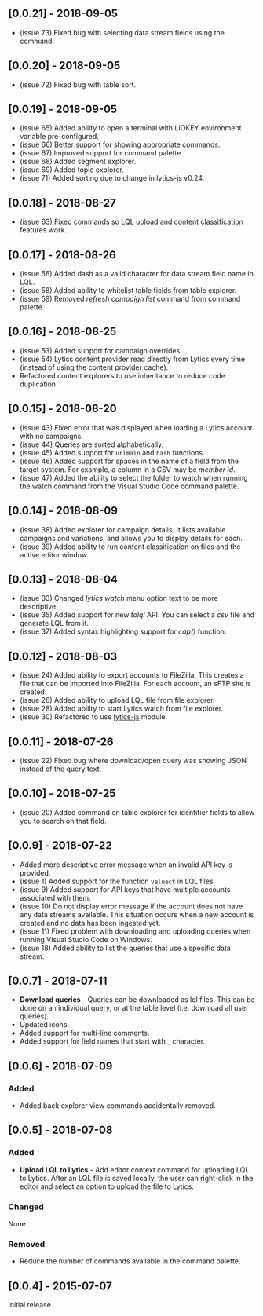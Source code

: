 ## [0.0.21] - 2018-09-05
- (issue 73) Fixed bug with selecting data stream fields using the command.

## [0.0.20] - 2018-09-05
- (issue 72) Fixed bug with table sort.

## [0.0.19] - 2018-09-05
- (issue 65) Added ability to open a terminal with LIOKEY environment variable pre-configured.
- (issue 66) Better support for showing appropriate commands.
- (issue 67) Improved support for command palette.
- (issue 68) Added segment explorer.
- (issue 69) Added topic explorer.
- (issue 71) Added sorting due to change in lytics-js v0.24.

## [0.0.18] - 2018-08-27
- (issue 63) Fixed commands so LQL upload and content classification features work.

## [0.0.17] - 2018-08-26
- (issue 56) Added dash as a valid character for data stream field name in LQL.
- (issue 58) Added ability to whitelist table fields from table explorer.
- (issue 59) Removed _refresh campaign list_ command from command palette.

## [0.0.16] - 2018-08-25
- (issue 53) Added support for campaign overrides.
- (issue 54) Lytics content provider read directly from Lytics every time (instead of using the content provider cache).
- Refactored content explorers to use inheritance to reduce code duplication.

## [0.0.15] - 2018-08-20
- (issue 43) Fixed error that was displayed when loading a Lytics account with no campaigns.
- (issue 44) Queries are sorted alphabetically.
- (issue 45) Added support for `urlmain` and `hash` functions.
- (issue 46) Added support for spaces in the name of a field from the target system. For example, a column in a CSV may be _member id_.
- (issue 47) Added the ability to select the folder to watch when running the watch command from the Visual Studio Code command palette.

## [0.0.14] - 2018-08-09
- (issue 38) Added explorer for campaign details. It lists available campaigns and variations, and allows you to display details for each.
- (issue 39) Added ability to run content classification on files and the active editor window.

## [0.0.13] - 2018-08-04
- (issue 33) Changed _lytics watch_ menu option text to be more descriptive.
- (issue 35) Added support for new _tolql_ API. You can select a _csv_ file and generate LQL from it.
- (issue 37) Added syntax highlighting support for _cap()_ function.

## [0.0.12] - 2018-08-03
- (issue 24) Added ability to export accounts to FileZilla. This creates a file that can be imported into FileZilla. For each account, an sFTP site is created.
- (issue 26) Added ability to upload LQL file from file explorer.
- (issue 28) Added ability to start Lytics watch from file explorer.
- (issue 30) Refactored to use [lytics-js](https://www.npmjs.com/package/lytics-js) module.

## [0.0.11] - 2018-07-26
- (issue 22) Fixed bug where download/open query was showing JSON instead of the query text.

## [0.0.10] - 2018-07-25
- (issue 20) Added command on table explorer for identifier fields to allow you to search on that field.

## [0.0.9] - 2018-07-22
- Added more descriptive error message when an invalid API key is provided.
- (issue 1) Added support for the function `valuect` in LQL files.
- (issue 9) Added support for API keys that have multiple accounts associated with them.
- (issue 10) Do not display error message if the account does not have any data streams available. This situation occurs when a new account is created and no data has been ingested yet.
- (issue 11) Fixed problem with downloading and uploading queries when running Visual Studio Code on Windows.
- (issue 18) Added ability to list the queries that use a specific data stream.

## [0.0.7] - 2018-07-11
- **Download queries** - Queries can be downloaded as lql files. This can be done on an individual query, or at the table level (i.e. download all user queries).
- Updated icons. 
- Added support for multi-line comments.
- Added support for field names that start with _ character.

## [0.0.6] - 2018-07-09
### Added
- Added back explorer view commands accidentally removed.

## [0.0.5] - 2018-07-08
### Added
- **Upload LQL to Lytics** - Add editor context command for uploading LQL to Lytics. After an LQL file is saved locally, the user can right-click in the editor and select an option to upload the file to Lytics.

### Changed
None. 

### Removed
- Reduce the number of commands available in the command palette.

## [0.0.4] - 2015-07-07
Initial release.